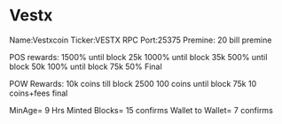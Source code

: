 # Vestx
Name:Vestxcoin
Ticker:VESTX
RPC Port:25375
Premine: 20 bill premine 

POS rewards:
1500% until block 25k
1000% until block 35k
500% until block 50k
100% until block 75k
50% Final

POW Rewards: 
10k coins till block 2500
100 coins until block 75k
10 coins+fees final 

MinAge= 9 Hrs
Minted Blocks= 15 confirms 
Wallet to Wallet= 7 confirms 
